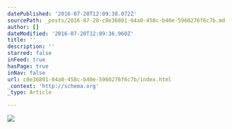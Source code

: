 ```yaml
---
datePublished: '2016-07-20T12:09:38.072Z'
sourcePath: _posts/2016-07-20-c0e36801-04a0-458c-b40e-5960276f6c7b.md
author: []
dateModified: '2016-07-20T12:09:36.960Z'
title: ''
description: ''
starred: false
inFeed: true
hasPage: true
inNav: false
url: c0e36801-04a0-458c-b40e-5960276f6c7b/index.html
_context: 'http://schema.org'
_type: Article

---
```

![](https://imgflo.herokuapp.com/graph/vahj1ThiexotieMo/166fe21344886478a930ef995e435dd2/croprotate.jpg?cropheight=4001&cropwidth=6000&degrees=0&input=https%3A%2F%2Fthe-grid-user-content.s3-us-west-2.amazonaws.com%2Fd311c75c-e68f-4a3d-83ea-a7c2ad137cf6.jpg&x=0&y=0)